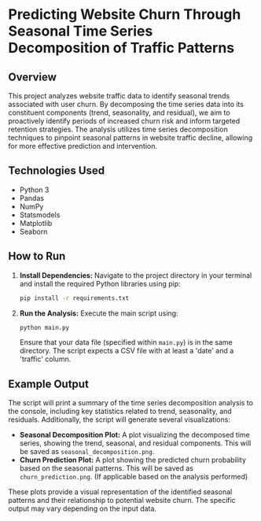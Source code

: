# Predicting Website Churn Through Seasonal Time Series Decomposition of Traffic Patterns

## Overview

This project analyzes website traffic data to identify seasonal trends associated with user churn. By decomposing the time series data into its constituent components (trend, seasonality, and residual), we aim to proactively identify periods of increased churn risk and inform targeted retention strategies.  The analysis utilizes time series decomposition techniques to pinpoint seasonal patterns in website traffic decline, allowing for more effective prediction and intervention.

## Technologies Used

* Python 3
* Pandas
* NumPy
* Statsmodels
* Matplotlib
* Seaborn

## How to Run

1. **Install Dependencies:**  Navigate to the project directory in your terminal and install the required Python libraries using pip:

   ```bash
   pip install -r requirements.txt
   ```

2. **Run the Analysis:** Execute the main script using:

   ```bash
   python main.py
   ```

   Ensure that your data file (specified within `main.py`) is in the same directory.  The script expects a CSV file with at least a 'date' and a 'traffic' column.


## Example Output

The script will print a summary of the time series decomposition analysis to the console, including key statistics related to trend, seasonality, and residuals.  Additionally, the script will generate several visualizations:

* **Seasonal Decomposition Plot:** A plot visualizing the decomposed time series, showing the trend, seasonal, and residual components.  This will be saved as `seasonal_decomposition.png`.
* **Churn Prediction Plot:** A plot showing the predicted churn probability based on the seasonal patterns. This will be saved as `churn_prediction.png`.  (If applicable based on the analysis performed)

These plots provide a visual representation of the identified seasonal patterns and their relationship to potential website churn.  The specific output may vary depending on the input data.